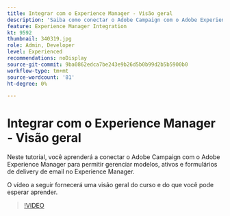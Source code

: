```yaml
---
title: Integrar com o Experience Manager - Visão geral
description: 'Saiba como conectar o Adobe Campaign com o Adobe Experience Manager para permitir gerenciar modelos, ativos e formulários de entrega de email no Experience Manager. '
feature: Experience Manager Integration
kt: 9592
thumbnail: 340319.jpg
role: Admin, Developer
level: Experienced
recommendations: noDisplay
source-git-commit: 9ba0862edca7be243e9b26d5b0b99d2b5b5900b0
workflow-type: tm+mt
source-wordcount: '81'
ht-degree: 0%

---
```


# Integrar com o Experience Manager - Visão geral

Neste tutorial, você aprenderá a conectar o Adobe Campaign com o Adobe Experience Manager para permitir gerenciar modelos, ativos e formulários de delivery de email no Experience Manager.

O vídeo a seguir fornecerá uma visão geral do curso e do que você pode esperar aprender.

>[!VIDEO](https://video.tv.adobe.com/v/340319?quality=12)
